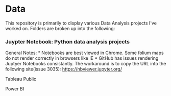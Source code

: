 # Data
This repository is primarily to display various Data Analysis projects I've worked on. 
Folders are broken up into the following:

### Juypter Notebook: Python data analysis projects
General Notes: 
      * Notebooks are best viewed in Chrome. Some folium maps do not render correctly in browsers like IE
      * GitHub has issues rendering Juptyer Notebooks consistantly. The workaround is to copy the URL into the following site(issue 3035):
      https://nbviewer.jupyter.org/

Tableau Public

Power BI
